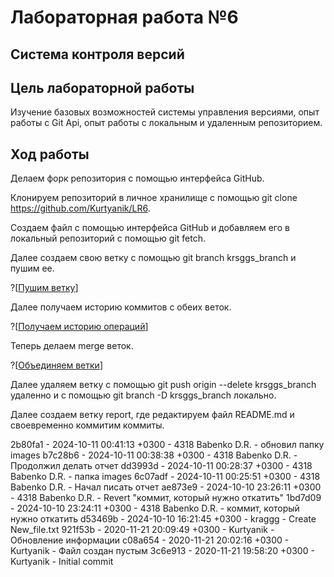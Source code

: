 # Лабораторная работа №6
## Система контроля версий

## Цель лабораторной работы
Изучение базовых возможностей системы управления версиями, опыт работы с Git Api, опыт работы с локальным и удаленным репозиторием. 

## Ход работы
Делаем форк репозитория с помощью интерфейса GitHub.

Клонируем репозиторий в личное хранилище с помощью git clone https://github.com/Kurtyanik/LR6. 

Создаем файл с помощью интерфейса GitHub и добавляем его в локальный репозиторий с помощью git fetch.

Далее создаем свою ветку с помощью git branch krsggs_branch и пушим ее.

?[[Пушим ветку](./images/пуш_ветки.png)]

Далее получаем историю коммитов с обеих веток.

?[[Получаем историю операций](./images/last_updates.png)]

Теперь делаем merge веток.

?[[Объединяем ветки](./images/merge.png)]

Далее удаляем ветку с помощью git push origin --delete krsggs_branch удаленно и с помощью git branch -D krsggs_branch локально.

Далее создаем ветку report, где редактируем файл README.md и своевременно коммитим коммиты.

2b80fa1 - 2024-10-11 00:41:13 +0300 - 4318 Babenko D.R. - обновил папку images
b7c28b6 - 2024-10-11 00:38:38 +0300 - 4318 Babenko D.R. - Продолжил делать отчет
dd3993d - 2024-10-11 00:28:37 +0300 - 4318 Babenko D.R. - папка images
6c07adf - 2024-10-11 00:25:51 +0300 - 4318 Babenko D.R. - Начал писать отчет
ae873e9 - 2024-10-10 23:26:11 +0300 - 4318 Babenko D.R. - Revert "коммит, который нужно откатить"
1bd7d09 - 2024-10-10 23:24:11 +0300 - 4318 Babenko D.R. - коммит, который нужно откатить
d53469b - 2024-10-10 16:21:45 +0300 - kraggg - Create New_file.txt
921f53b - 2020-11-21 20:09:49 +0300 - Kurtyanik - Обновление информации
c08a654 - 2020-11-21 20:02:16 +0300 - Kurtyanik - Файл создан пустым
3c6e913 - 2020-11-21 19:58:20 +0300 - Kurtyanik - Initial commit








